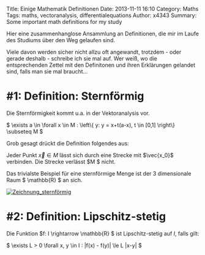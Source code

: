 Title: Einige Mathematik Definitionen
Date: 2013-11-11 16:10
Category: Maths
Tags: maths, vectoranalysis, differentialequations
Author: x4343
Summary: Some important math definitions for my study

Hier eine zusammenhanglose Ansammlung an Definitionen, die mir im Laufe des Studiums über den Weg gelaufen sind.

Viele davon werden sicher nicht allzu oft angewandt, trotzdem - oder gerade deshalb - schreibe ich sie mal auf.
Wer weiß, wo die entsprechenden Zettel mit den Definitonen und ihren Erklärungen gelandet sind, falls man sie mal braucht...

# #1: Definition: Sternförmig

Die Sternförmigkeit kommt u.a. in der Vektoranalysis vor.

$ \exists a \in \forall x \in M : \left\\{ y: y = x+t(a-x), t \in [0,1] \right\\} \subseteq M $

Grob gesagt drückt die Definition folgendes aus: 

Jeder Punkt $\vec{x} \in M$ lässt sich durch eine Strecke mit $\vec{x_0}$ verbinden. Die Strecke verlässt $M $ nicht.

Das trivialste Beispiel für eine sternförmige Menge ist der 3 dimensionale Raum $ \mathbb{R} $ an sich.

[![Zeichnung_sternförmig](/static/pictures/maths/sternfoermig.png)](/static/pictures/maths/sternfoermig.svg)

# #2: Definition: Lipschitz-stetig

Die Funktion $f: I \rightarrow \mathbb{R} $  ist Lipschitz-stetig auf $I$, falls gilt:

$ \exists L > 0 \forall x, y \in I : |f(x) - f(y)| \le L |x-y|	$
 
